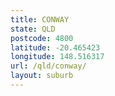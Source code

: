 ```yaml
---
title: CONWAY
state: QLD
postcode: 4800
latitude: -20.465423
longitude: 148.516317
url: /qld/conway/
layout: suburb
---
```

